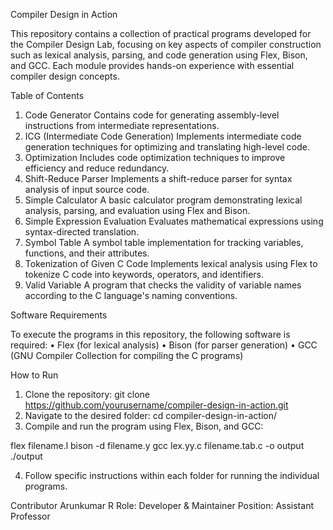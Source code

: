 Compiler Design in Action


This repository contains a collection of practical programs developed for the Compiler Design Lab, focusing on key aspects of compiler construction such as lexical analysis, parsing, and code generation using Flex, Bison, and GCC. Each module provides hands-on experience with essential compiler design concepts.

Table of Contents

1.	Code Generator
Contains code for generating assembly-level instructions from intermediate representations.
2.	ICG (Intermediate Code Generation)
Implements intermediate code generation techniques for optimizing and translating high-level code.
3.	Optimization
Includes code optimization techniques to improve efficiency and reduce redundancy.
4.	Shift-Reduce Parser
Implements a shift-reduce parser for syntax analysis of input source code.
5.	Simple Calculator
A basic calculator program demonstrating lexical analysis, parsing, and evaluation using Flex and Bison.
6.	Simple Expression Evaluation
Evaluates mathematical expressions using syntax-directed translation.
7.	Symbol Table
A symbol table implementation for tracking variables, functions, and their attributes.
8.	Tokenization of Given C Code
Implements lexical analysis using Flex to tokenize C code into keywords, operators, and identifiers.
9.	Valid Variable
A program that checks the validity of variable names according to the C language's naming conventions.

Software Requirements

To execute the programs in this repository, the following software is required:
•	Flex (for lexical analysis)
•	Bison (for parser generation)
•	GCC (GNU Compiler Collection for compiling the C programs)


How to Run

1.	Clone the repository: git clone https://github.com/yourusername/compiler-design-in-action.git
2.	Navigate to the desired folder: cd compiler-design-in-action/<folder-name>
3.	Compile and run the program using Flex, Bison, and GCC:

flex filename.l
bison -d filename.y
gcc lex.yy.c filename.tab.c -o output
./output

4.	Follow specific instructions within each folder for running the individual programs.

Contributor
Arunkumar R
Role: Developer & Maintainer
Position: Assistant Professor

